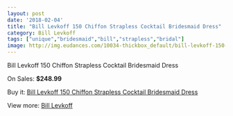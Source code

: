 ```yaml
---
layout: post
date: '2018-02-04'
title: "Bill Levkoff 150 Chiffon Strapless Cocktail Bridesmaid Dress"
category: Bill Levkoff
tags: ["unique","bridesmaid","bill","strapless","bridal"]
image: http://img.eudances.com/10034-thickbox_default/bill-levkoff-150-chiffon-strapless-cocktail-bridesmaid-dress.jpg
---
```

Bill Levkoff 150 Chiffon Strapless Cocktail Bridesmaid Dress

On Sales: **$248.99**
<a href="https://www.eudances.com/en/bill-levkoff/3295-bill-levkoff-150-chiffon-strapless-cocktail-bridesmaid-dress.html"><amp-img layout="responsive" width="600" height="600" src="//img.eudances.com/10034-thickbox_default/bill-levkoff-150-chiffon-strapless-cocktail-bridesmaid-dress.jpg" alt="Bill Levkoff 150 Chiffon Strapless Cocktail Bridesmaid Dress 0" /></a>
<a href="https://www.eudances.com/en/bill-levkoff/3295-bill-levkoff-150-chiffon-strapless-cocktail-bridesmaid-dress.html"><amp-img layout="responsive" width="600" height="600" src="//img.eudances.com/10035-thickbox_default/bill-levkoff-150-chiffon-strapless-cocktail-bridesmaid-dress.jpg" alt="Bill Levkoff 150 Chiffon Strapless Cocktail Bridesmaid Dress 1" /></a>

Buy it: [Bill Levkoff 150 Chiffon Strapless Cocktail Bridesmaid Dress](https://www.eudances.com/en/bill-levkoff/3295-bill-levkoff-150-chiffon-strapless-cocktail-bridesmaid-dress.html "Bill Levkoff 150 Chiffon Strapless Cocktail Bridesmaid Dress")

View more: [Bill Levkoff](https://www.eudances.com/en/57-bill-levkoff "Bill Levkoff")
